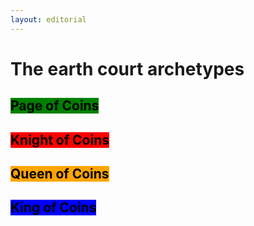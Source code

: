 ```yaml
---
layout: editorial
---
```


# The earth court archetypes

## <mark style="background-color:green;">Page of Coins</mark>

## <mark style="background-color:red;">Knight of Coins</mark>

## <mark style="background-color:orange;">Queen of Coins</mark>

## <mark style="background-color:blue;">King of Coins</mark>

